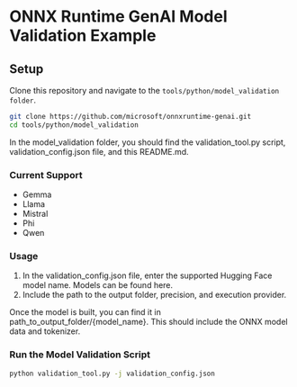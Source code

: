 # ONNX Runtime GenAI Model Validation  Example

## Setup

Clone this repository and navigate to the `tools/python/model_validation folder`.

```bash
git clone https://github.com/microsoft/onnxruntime-genai.git
cd tools/python/model_validation
```

In the model_validation folder, you should find the validation_tool.py script, validation_config.json file, and this README.md.

### Current Support
* Gemma
* Llama 
* Mistral
* Phi
* Qwen

### Usage 
1. In the validation_config.json file, enter the supported Hugging Face model name. Models can be found here.
2. Include the path to the output folder, precision, and execution provider.

Once the model is built, you can find it in path_to_output_folder/{model_name}. This should include the ONNX model data and tokenizer.

### Run the Model Validation Script 
```bash
python validation_tool.py -j validation_config.json
```

